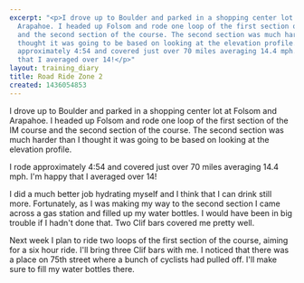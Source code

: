```yaml
---
excerpt: "<p>I drove up to Boulder and parked in a shopping center lot at Folsom and
  Arapahoe. I headed up Folsom and rode one loop of the first section of the IM course
  and the second section of the course. The second section was much harder than I
  thought it was going to be based on looking at the elevation profile.</p><p>I rode
  approximately 4:54 and covered just over 70 miles averaging 14.4 mph. I'm happy
  that I averaged over 14!</p>"
layout: training_diary
title: Road Ride Zone 2
created: 1436054853
---
```

<p>I drove up to Boulder and parked in a shopping center lot at Folsom and Arapahoe. I headed up Folsom and rode one loop of the first section of the IM course and the second section of the course. The second section was much harder than I thought it was going to be based on looking at the elevation profile.</p><p>I rode approximately 4:54 and covered just over 70 miles averaging 14.4 mph. I'm happy that I averaged over 14!</p><p>I did a much better job hydrating myself and I think that I can drink still more. Fortunately, as I was making my way to the second section I came across a gas station and filled up my water bottles. I would have been in big trouble if I hadn't done that. Two Clif bars covered me pretty well.</p><p>Next week I plan to ride two loops of the first section of the course, aiming for a six hour ride. I'll bring three Clif bars with me. I noticed that there was a place on 75th street where a bunch of cyclists had pulled off. I'll make sure to fill my water bottles there.</p>
